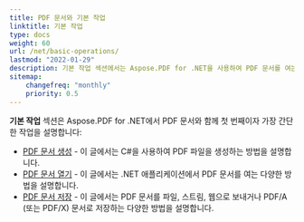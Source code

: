 ```yaml
---
title: PDF 문서와 기본 작업
linktitle: 기본 작업
type: docs
weight: 60
url: /net/basic-operations/
lastmod: "2022-01-29"
description: 기본 작업 섹션에서는 Aspose.PDF for .NET을 사용하여 PDF 문서를 여는 것과 저장하는 가능성을 설명합니다.
sitemap:
    changefreq: "monthly"
    priority: 0.5
---
```


**기본 작업** 섹션은 Aspose.PDF for .NET에서 PDF 문서와 함께 첫 번째이자 가장 간단한 작업을 설명합니다:

- [PDF 문서 생성](/pdf/net/create-document/) - 이 글에서는 C#을 사용하여 PDF 파일을 생성하는 방법을 설명합니다.
- [PDF 문서 열기](/pdf/net/open-pdf-document/) - 이 글에서는 .NET 애플리케이션에서 PDF 문서를 여는 다양한 방법을 설명합니다.
- [PDF 문서 저장](/pdf/net/save-pdf-document/) - 이 글에서는 PDF 문서를 파일, 스트림, 웹으로 보내거나 PDF/A (또는 PDF/X) 문서로 저장하는 다양한 방법을 설명합니다.
